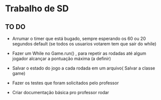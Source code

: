 # Trabalho de SD

## TO DO

- Arrumar o timer que está bugado, sempre esperando os 60 ou 20 segundos default (se todos os usuarios votarem tem que sair do while)

- Fazer um While no Game.run() , para repetir as rodadas até algum jogador alcançar a pontuação máxima (a definir)

- Salvar o estado do jogo a cada rodada em um arquivo( Salvar a classe game)

- Fazer os testes que foram solicitados pelo professor

- Criar documentação básica pro professor rodar